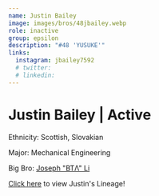 ```yaml
---
name: Justin Bailey
image: images/bros/48jbailey.webp
role: inactive
group: epsilon
description: "#48 'YUSUKE'"
links:
  instagram: jbailey7592
  # twitter: 
  # linkedin: 
---
```


# Justin Bailey | Active
Ethnicity: Scottish, Slovakian

Major: Mechanical Engineering

Big Bro: [Joseph "BTΛ" Li](38jli)

[Click here](/ujis/) to view Justin's Lineage!